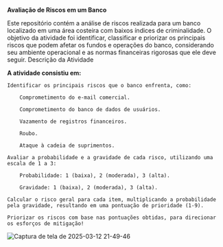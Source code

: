 **Avaliação de Riscos em um Banco**

Este repositório contém a análise de riscos realizada para um banco localizado em uma área costeira com baixos índices de criminalidade. O objetivo da atividade foi identificar, classificar e priorizar os principais riscos que podem afetar os fundos e operações do banco, considerando seu ambiente operacional e as normas financeiras rigorosas que ele deve seguir.
Descrição da Atividade

**A atividade consistiu em:**

    Identificar os principais riscos que o banco enfrenta, como:

        Comprometimento do e-mail comercial.

        Comprometimento do banco de dados de usuários.

        Vazamento de registros financeiros.

        Roubo.

        Ataque à cadeia de suprimentos.

    Avaliar a probabilidade e a gravidade de cada risco, utilizando uma escala de 1 a 3:

        Probabilidade: 1 (baixa), 2 (moderada), 3 (alta).

        Gravidade: 1 (baixa), 2 (moderada), 3 (alta).

    Calcular o risco geral para cada item, multiplicando a probabilidade pela gravidade, resultando em uma pontuação de prioridade (1-9).

    Priorizar os riscos com base nas pontuações obtidas, para direcionar os esforços de mitigação!

  ![Captura de tela de 2025-03-12 21-49-46](https://github.com/user-attachments/assets/5b555698-67ab-4634-b339-9b07cf2b054b)



    

